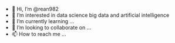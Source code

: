 - 👋 Hi, I’m @rean982
- 👀 I’m interested in data science big data and artificial intelligence
- 🌱 I’m currently learning ...
- 💞️ I’m looking to collaborate on ...
- 📫 How to reach me ...

<!---
rean982/rean982 is a ✨ special ✨ repository because its `README.md` (this file) appears on your GitHub profile.
You can click the Preview link to take a look at your changes.
--->
